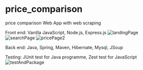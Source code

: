 # price_comparison
price comparison Web App with web scraping

Front end: Vanilla JavaScript, Node.js, Express.js
![landingPage](https://github.com/BarunGurung00/Price-comparison/assets/119054109/32c62b83-03a4-4ba8-84ef-587eb64b19d0)
![searchPage](https://github.com/BarunGurung00/Price-comparison/assets/119054109/36ba7ec1-2eba-4659-a323-8feaf7010009)
![pricePage2](https://github.com/BarunGurung00/Price-comparison/assets/119054109/07d61363-21be-4be4-9e87-03b4802270b9)

Back end:  Java, Spring, Maven, Hibernate, Mysql, JSoup

Testing: JUnit test for Java programme, Zest test for JavaScript
![testAndPackage](https://github.com/BarunGurung00/Price-comparison/assets/119054109/94a7ae86-d38b-435c-8eea-a390e8be4366)
